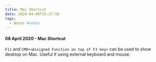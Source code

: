```yaml
---
title: Mac Shortcut
date: 2020-04-08T15:27:59
tags:
  - Notes #notes
---
```


#### 08 April 2020 - Mac Shortcut

`F11` and `CMD+<Assigned Function on top of F3 key>` can be used to show desktop on Mac. Useful if using external keyboard and mouse.